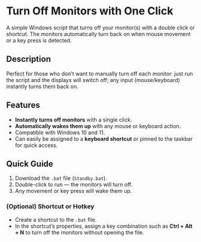 # Turn Off Monitors with One Click

A simple Windows script that turns off your monitor(s) with a double click or shortcut. The monitors automatically turn back on when mouse movement or a key press is detected.


## Description

Perfect for those who don’t want to manually turn off each monitor: just run the script and the displays will switch off; any input (mouse/keyboard) instantly turns them back on.


## Features

- **Instantly turns off monitors** with a single click.
- **Automatically wakes them up** with any mouse or keyboard action.
- Compatible with Windows 10 and 11.
- Can easily be assigned to a **keyboard shortcut** or pinned to the taskbar for quick access.


## Quick Guide

1. Download the `.bat` file (`Standby.bat`).
2. Double-click to run — the monitors will turn off.
3. Any movement or key press will wake them up.


### (Optional) Shortcut or Hotkey

- Create a shortcut to the `.bat` file.
- In the shortcut’s properties, assign a key combination such as **Ctrl + Alt + N** to turn off the monitors without opening the file.



